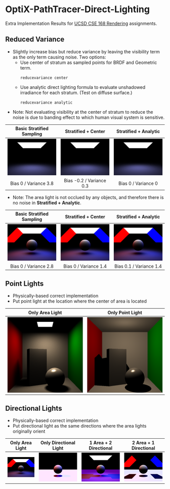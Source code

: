 # OptiX-PathTracer-Direct-Lighting
Extra Implementation Results for [UCSD CSE 168 Rendering](http://cseweb.ucsd.edu/~viscomp/classes/cse168/sp20/168.html) assignments.

## Reduced Variance
- Slightly increase bias but reduce variance by leaving the visibility term as the only term causing noise. Two options:
  * Use center of stratum as sampled points for BRDF and Geometric term.
    ```
    reducevariance center
    ```
  * Use analytic direct lighting formula to evaluate unshadowed irradiance for each stratum. (Test on diffuse surface.)
    ```
    reducevariance analytic
    ```
- Note: Not evaluating visibility at the center of stratum to reduce the noise is due to banding effect to which human visual system is sensitive.


Basic Stratified Sampling  | Stratified + Center       | Stratified + Analytic
:-------------------------:|:-------------------------:|:-------------------------:
![](https://github.com/yuyingyeh/OptiX-PathTracer/blob/master/rv/direct3x3_ori.png)  |  ![](https://github.com/yuyingyeh/OptiX-PathTracer/blob/master/rv/direct3x3_center.png) |  ![](https://github.com/yuyingyeh/OptiX-PathTracer/blob/master/rv/direct3x3_analytic.png)
Bias 0 / Variance 3.8      |  Bias -0.2 / Variance 0.3 |  Bias 0 / Variance 0

- Note: The area light is not occlued by any objects, and therefore there is no noise in **Stratified + Analytic**.

Basic Stratified Sampling  | Stratified + Center       | Stratified + Analytic
:-------------------------:|:-------------------------:|:-------------------------:
![](https://github.com/yuyingyeh/OptiX-PathTracer/blob/master/rv/sphere_ori.png)  |  ![](https://github.com/yuyingyeh/OptiX-PathTracer/blob/master/rv/sphere_center.png) |  ![](https://github.com/yuyingyeh/OptiX-PathTracer/blob/master/rv/sphere_analytic.png)
Bias 0 / Variance 2.8      |  Bias 0 / Variance 1.4 |  Bias 0.1 / Variance 1.4

## Point Lights
- Physically-based correct implementation
- Put point light at the location where the center of area is located

Only Area Light            |  Only Point Light
:-------------------------:|:-------------------------:
![](https://github.com/yuyingyeh/OptiX-PathTracer/blob/master/point/cornell_ori.png)  |  ![](https://github.com/yuyingyeh/OptiX-PathTracer/blob/master/point/cornell_point.png)

## Directional Lights
- Physically-based correct implementation
- Put directional light as the same directions where the area lights originally orient

Only Area Light            |  Only Directional Light   | 1 Area + 2 Directional    | 2 Area + 1 Directional
:-------------------------:|:-------------------------:|:-------------------------:|:-------------------------:
![](https://github.com/yuyingyeh/OptiX-PathTracer/blob/master/rv/sphere_center.png)  |  ![](https://github.com/yuyingyeh/OptiX-PathTracer/blob/master/directional/sphere_directional.png) |  ![](https://github.com/yuyingyeh/OptiX-PathTracer/blob/master/directional/sphere_directional_area.png) |  ![](https://github.com/yuyingyeh/OptiX-PathTracer/blob/master/directional/sphere_directional_area2.png)

